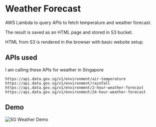 # Weather Forecast

AWS Lambda to query APIs to fetch temperature and weather forecast.

The result is saved as an HTML page and stored in S3 bucket.

HTML from S3 is rendered in the browser with basic website setup.


## APIs used

I am calling these APIs for weather in Singapore

```
https://api.data.gov.sg/v1/environment/air-temperature
https://api.data.gov.sg/v1/environment/rainfall
https://api.data.gov.sg/v1/environment/2-hour-weather-forecast
https://api.data.gov.sg/v1/environment/24-hour-weather-forecast
```

## Demo

![SG Weather Demo](images/path/to/sg-weather.jpg?raw=true "SG Weather Demo")